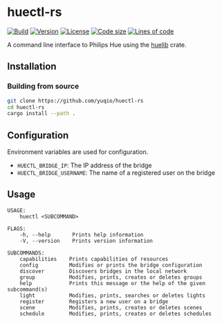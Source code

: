 # huectl-rs

[![Build](https://img.shields.io/github/workflow/status/yuqio/huectl-rs/Rust)](https://github.com/yuqio/huectl-rs/actions)
[![Version](https://img.shields.io/github/v/release/yuqio/huectl-rs?color=orange)](https://github.com/yuqio/huectl-rs/releases)
[![License](https://img.shields.io/github/license/yuqio/huectl-rs)](https://github.com/yuqio/huectl-rs/blob/master/LICENSE)
[![Code size](https://img.shields.io/github/languages/code-size/yuqio/huectl-rs)]()
[![Lines of code](https://tokei.rs/b1/github/yuqio/huectl-rs?category=code)]()

A command line interface to Philips Hue using the [huelib](https://github.com/yuqio/huelib-rs) crate.

## Installation

### Building from source

```sh
git clone https://github.com/yuqio/huectl-rs
cd huectl-rs
cargo install --path .
```

## Configuration

Environment variables are used for configuration.

- `HUECTL_BRIDGE_IP`: The IP address of the bridge
- `HUECTL_BRIDGE_USERNAME`: The name of a registered user on the bridge

## Usage

```
USAGE:
    huectl <SUBCOMMAND>

FLAGS:
    -h, --help       Prints help information
    -V, --version    Prints version information

SUBCOMMANDS:
    capabilities    Prints capabilities of resources
    config          Modifies or prints the bridge configuration
    discover        Discovers bridges in the local network
    group           Modifies, prints, creates or deletes groups
    help            Prints this message or the help of the given subcommand(s)
    light           Modifies, prints, searches or deletes lights
    register        Registers a new user on a bridge
    scene           Modifies, prints, creates or deletes scenes
    schedule        Modifies, prints, creates or deletes schedules
```
